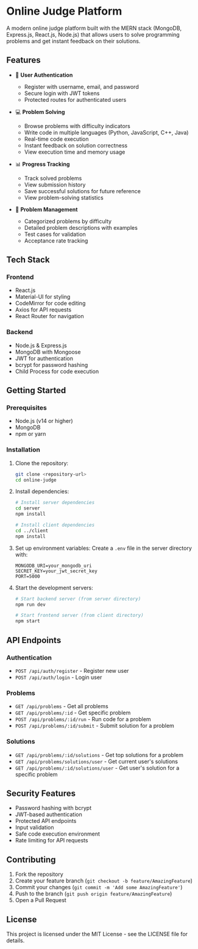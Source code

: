 # Online Judge Platform

A modern online judge platform built with the MERN stack (MongoDB, Express.js, React.js, Node.js) that allows users to solve programming problems and get instant feedback on their solutions.

## Features

- 🔐 **User Authentication**
  - Register with username, email, and password
  - Secure login with JWT tokens
  - Protected routes for authenticated users

- 💻 **Problem Solving**
  - Browse problems with difficulty indicators
  - Write code in multiple languages (Python, JavaScript, C++, Java)
  - Real-time code execution
  - Instant feedback on solution correctness
  - View execution time and memory usage

- 📊 **Progress Tracking**
  - Track solved problems
  - View submission history
  - Save successful solutions for future reference
  - View problem-solving statistics

- 🎯 **Problem Management**
  - Categorized problems by difficulty
  - Detailed problem descriptions with examples
  - Test cases for validation
  - Acceptance rate tracking

## Tech Stack

### Frontend
- React.js
- Material-UI for styling
- CodeMirror for code editing
- Axios for API requests
- React Router for navigation

### Backend
- Node.js & Express.js
- MongoDB with Mongoose
- JWT for authentication
- bcrypt for password hashing
- Child Process for code execution

## Getting Started

### Prerequisites
- Node.js (v14 or higher)
- MongoDB
- npm or yarn

### Installation

1. Clone the repository:
   ```bash
   git clone <repository-url>
   cd online-judge
   ```

2. Install dependencies:
   ```bash
   # Install server dependencies
   cd server
   npm install

   # Install client dependencies
   cd ../client
   npm install
   ```

3. Set up environment variables:
   Create a `.env` file in the server directory with:
   ```
   MONGODB_URI=your_mongodb_uri
   SECRET_KEY=your_jwt_secret_key
   PORT=5000
   ```

4. Start the development servers:
   ```bash
   # Start backend server (from server directory)
   npm run dev

   # Start frontend server (from client directory)
   npm start
   ```

## API Endpoints

### Authentication
- `POST /api/auth/register` - Register new user
- `POST /api/auth/login` - Login user

### Problems
- `GET /api/problems` - Get all problems
- `GET /api/problems/:id` - Get specific problem
- `POST /api/problems/:id/run` - Run code for a problem
- `POST /api/problems/:id/submit` - Submit solution for a problem

### Solutions
- `GET /api/problems/:id/solutions` - Get top solutions for a problem
- `GET /api/problems/solutions/user` - Get current user's solutions
- `GET /api/problems/:id/solutions/user` - Get user's solution for a specific problem

## Security Features

- Password hashing with bcrypt
- JWT-based authentication
- Protected API endpoints
- Input validation
- Safe code execution environment
- Rate limiting for API requests

## Contributing

1. Fork the repository
2. Create your feature branch (`git checkout -b feature/AmazingFeature`)
3. Commit your changes (`git commit -m 'Add some AmazingFeature'`)
4. Push to the branch (`git push origin feature/AmazingFeature`)
5. Open a Pull Request

## License

This project is licensed under the MIT License - see the LICENSE file for details.